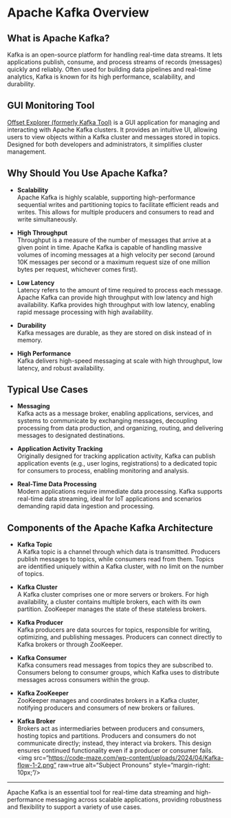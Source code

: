 # Apache Kafka Overview

## What is Apache Kafka?
Kafka is an open-source platform for handling real-time data streams. It lets applications publish, consume, and process streams of records (messages) quickly and reliably. Often used for building data pipelines and real-time analytics, Kafka is known for its high performance, scalability, and durability.

## GUI Monitoring Tool
[Offset Explorer (formerly Kafka Tool)](https://kafkatool.com/download.html) is a GUI application for managing and interacting with Apache Kafka clusters. It provides an intuitive UI, allowing users to view objects within a Kafka cluster and messages stored in topics. Designed for both developers and administrators, it simplifies cluster management.

## Why Should You Use Apache Kafka?

- **Scalability**  
   Apache Kafka is highly scalable, supporting high-performance sequential writes and partitioning topics to facilitate efficient reads and writes. This allows for multiple producers and consumers to read and write simultaneously.

- **High Throughput**  
   Throughput is a measure of the number of messages that arrive at a given point in time. Apache Kafka is capable of handling massive volumes of incoming messages 
   at a high velocity per second (around 10K messages per second or a maximum request size of one million bytes per request, whichever comes first).

- **Low Latency**  
   Latency refers to the amount of time required to process each message. Apache Kafka can provide high throughput with low latency and high availability.
   Kafka provides high throughput with low latency, enabling rapid message processing with high availability.

- **Durability**  
   Kafka messages are durable, as they are stored on disk instead of in memory.

- **High Performance**  
   Kafka delivers high-speed messaging at scale with high throughput, low latency, and robust availability.

## Typical Use Cases
- **Messaging**  
   Kafka acts as a message broker, enabling applications, services, and systems to communicate by exchanging messages, decoupling processing from data production, and organizing, routing, and delivering messages to designated destinations.

- **Application Activity Tracking**  
   Originally designed for tracking application activity, Kafka can publish application events (e.g., user logins, registrations) to a dedicated topic for consumers to process, enabling monitoring and analysis.

- **Real-Time Data Processing**  
   Modern applications require immediate data processing. Kafka supports real-time data streaming, ideal for IoT applications and scenarios demanding rapid data ingestion and processing.

## Components of the Apache Kafka Architecture

- **Kafka Topic**  
   A Kafka topic is a channel through which data is transmitted. Producers publish messages to topics, while consumers read from them. Topics are identified uniquely within a Kafka cluster, with no limit on the number of topics.

- **Kafka Cluster**  
   A Kafka cluster comprises one or more servers or brokers. For high availability, a cluster contains multiple brokers, each with its own partition. ZooKeeper manages the state of these stateless brokers.

- **Kafka Producer**  
   Kafka producers are data sources for topics, responsible for writing, optimizing, and publishing messages. Producers can connect directly to Kafka brokers or through ZooKeeper.

- **Kafka Consumer**  
   Kafka consumers read messages from topics they are subscribed to. Consumers belong to consumer groups, which Kafka uses to distribute messages across consumers within the group.

- **Kafka ZooKeeper**  
   ZooKeeper manages and coordinates brokers in a Kafka cluster, notifying producers and consumers of new brokers or failures.

- **Kafka Broker**  
   Brokers act as intermediaries between producers and consumers, hosting topics and partitions. Producers and consumers do not communicate directly; instead, they interact via brokers. This design ensures continued functionality even if a producer or consumer fails.
<img
src=“https://code-maze.com/wp-content/uploads/2024/04/Kafka-flow-1-2.png”
raw=true alt=“Subject Pronouns”
style=“margin-right: 10px;”/>
---

Apache Kafka is an essential tool for real-time data streaming and high-performance messaging across scalable applications, providing robustness and flexibility to support a variety of use cases.
